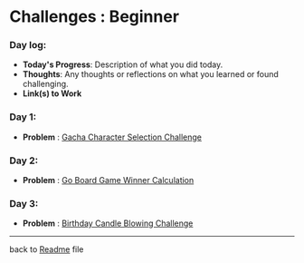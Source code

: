# Challenges : Beginner

### Day log:

- **Today's Progress**: Description of what you did today.
- **Thoughts**: Any thoughts or reflections on what you learned or found challenging.
- **Link(s) to Work**

### Day 1:

- **Problem** :
  [Gacha Character Selection Challenge](day%20logs/day1/day1.md)

### Day 2:

- **Problem** :
  [Go Board Game Winner Calculation](day%20logs/day2/day2.md)

### Day 3:

- **Problem** :
  [Birthday Candle Blowing Challenge](day%20logs/day3/day3.md)

---

back to [Readme](readme.md) file
